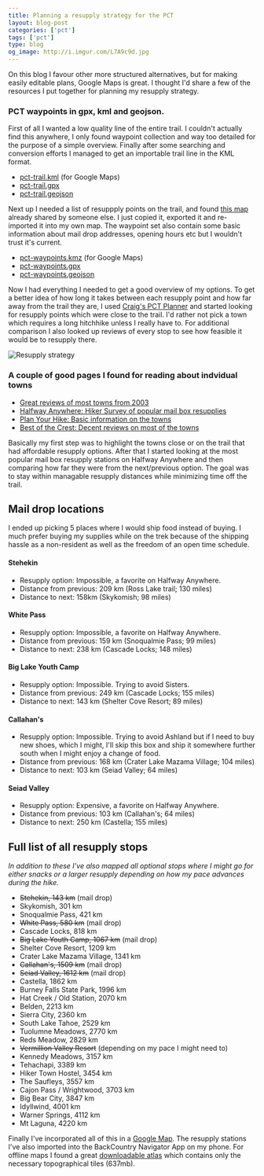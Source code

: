 ```yaml
---
title: Planning a resupply strategy for the PCT
layout: blog-post
categories: ['pct']
tags: ['pct']
type: blog
og_image: http://i.imgur.com/L7A9c9d.jpg
---
```

On this blog I favour other more structured alternatives, but for making easily
editable plans, Google Maps is great. I thought I'd share a few of the
resources I put together for planning my resupply strategy.

### PCT waypoints in gpx, kml and geojson.

First of all I wanted a low quality line of the entire trail. I couldn't
actually find this anywhere, I only found waypoint collection and way too
detailed for the purpose of a simple overview. Finally after some searching
and conversion efforts I managed to get an importable trail line in the KML
format.

- [pct-trail.kml][pct-trail-kml] (for Google Maps)
- [pct-trail.gpx][pct-trail-gpx]
- [pct-trail.geojson][pct-trail-geojson]

Next up I needed a list of resuppply points on the trail, and found [this
map](https://www.google.com/maps/d/u/0/viewer?mid=zS3eksAbf9dk.kFtYzRMZO_b8&hl=en)
already shared by someone else. I just copied it, exported it and re-imported
it into my own map. The waypoint set also contain some basic information
about mail drop addresses, opening hours etc but I wouldn't trust it's current.

- [pct-waypoints.kmz][pct-waypoints-kmz] (for Google Maps)
- [pct-waypoints.gpx][pct-waypoints-gpx]
- [pct-waypoints.geojson][pct-waypoints-geojson]

Now I had everything I needed to get a good overview of my options. To get
a better idea of how long it takes between each resupply point and how far
away from the trail they are, I used [Craig's PCT Planner](https://www.pctplanner.com/)
and started looking for resupply points which were close to the trail. I'd
rather not pick a town which requires a long hitchhike unless I really have
to. For additional comparison I also looked up reviews of every stop to see
how feasible it would be to resupply there.

![Resupply strategy][og-image]

### A couple of good pages I found for reading about indvidual towns

- [Great reviews of most towns from 2003](http://cwillett.imathas.com/pct/resupply.html)
- [Halfway Anywhere: Hiker Survey of popular mail box resupplies](http://www.halfwayanywhere.com/trails/pacific-crest-trail/pacific-crest-trail-hiker-survey-2015/)
- [Plan Your Hike: Basic information on the towns](http://planyourhike.com/planning/resupplypoints.php)
- [Best of the Crest: Decent reviews on most of the towns](http://www.emeraldlake.com/pctguide/pctindex.html)

Basically my first step was to highlight the towns close or on the trail that
had affordable resupply options. After that I started looking at the most
popular mail box resupply stations on Halfway Anywhere and then comparing
how far they were from the next/previous option. The goal was to stay within
managable resupply distances while minimizing time off the trail.

## Mail drop locations

I ended up picking 5 places where I would ship food instead of buying. I much
prefer buying my supplies while on the trek because of the shipping hassle as
a non-resident as well as the freedom of an open time schedule.

#### Stehekin

- Resupply option: Impossible, a favorite on Halfway Anywhere.
- Distance from previous: 209 km (Ross Lake trail; 130 miles)
- Distance to next: 158km (Skykomish; 98 miles)

#### White Pass

- Resupply option: Impossible, a favorite on Halfway Anywhere.
- Distance from previous: 159 km (Snoqualmie Pass; 99 miles)
- Distance to next: 238 km (Cascade Locks; 148 miles)

#### Big Lake Youth Camp

- Resupply option: Impossible. Trying to avoid Sisters.
- Distance from previous: 249 km (Cascade Locks; 155 miles)
- Distance to next: 143 km (Shelter Cove Resort; 89 miles)

#### Callahan's

- Resupply option: Impossible. Trying to avoid Ashland but if I need to buy
  new shoes, which I might, I'll skip this box and ship it somewhere further
  south when I might enjoy a change of food.
- Distance from previous: 168 km (Crater Lake Mazama Village; 104 miles)
- Distance to next: 103 km (Seiad Valley; 64 miles)

#### Seiad Valley

- Resupply option: Expensive, a favorite on Halfway Anywhere.
- Distance from previous: 103 km (Callahan's; 64 miles)
- Distance to next: 250 km (Castella; 155 miles)

## Full list of all resupply stops

_In addition to these I've also mapped all optional stops where I might go for
either snacks or a larger resupply depending on how my pace advances during the
hike._

- ~~Stehekin, 143 km~~ (mail drop)
- Skykomish, 301 km
- Snoqualmie Pass, 421 km
- ~~White Pass, 580 km~~ (mail drop)
- Cascade Locks, 818 km
- ~~Big Lake Youth Camp, 1067 km~~ (mail drop)
- Shelter Cove Resort, 1209 km
- Crater Lake Mazama Village, 1341 km
- ~~Callahan's, 1509 km~~ (mail drop)
- ~~Seiad Valley, 1612 km~~ (mail drop)
- Castella, 1862 km
- Burney Falls State Park, 1996 km
- Hat Creek / Old Station, 2070 km
- Belden, 2213 km
- Sierra City, 2360 km
- South Lake Tahoe, 2529 km
- Tuolumne Meadows, 2770 km
- Reds Meadow, 2829 km
- ~~Vermillion Valley Resort~~ (depending on my pace I might need to)
- Kennedy Meadows, 3157 km
- Tehachapi, 3389 km
- Hiker Town Hostel, 3454 km
- The Saufleys, 3557 km
- Cajon Pass / Wrightwood, 3703 km
- Big Bear City, 3847 km
- Idyllwind, 4001 km
- Warner Springs, 4112 km
- Mt Laguna, 4220 km

Finally I've incorporated all of this in a [Google Map](https://www.google.com/maps/d/edit?mid=zM4srgOlkXEw.kwrTiONCt_xs&usp=sharing).
The resupply stations I've also imported into the BackCountry Navigator App
on my phone. For offline maps I found a great [downloadable
atlas](http://pct14.blogspot.com/2015/01/pct-offline-maps.html) which contains
only the necessary topographical tiles (637mb).

[pct-trail-gpx]: https://drive.google.com/file/d/0B4ZjYmMuEKWrWWdMWDBqZTlFTjg/view?usp=sharing
[pct-trail-kml]: https://drive.google.com/file/d/0B4ZjYmMuEKWrd3IzeE1jVFVvdUk/view?usp=sharing
[pct-trail-geojson]: https://drive.google.com/file/d/0B4ZjYmMuEKWrcGI4LWo0ZzM0eDA/view?usp=sharing

[pct-waypoints-gpx]:https://drive.google.com/file/d/0B4ZjYmMuEKWrVzVWaWxrcTQ5NTQ/view?usp=sharing
[pct-waypoints-kmz]: https://drive.google.com/file/d/0B4ZjYmMuEKWrdkpneXlNLUsyQlE/view?usp=sharing
[pct-waypoints-geojson]:https://drive.google.com/file/d/0B4ZjYmMuEKWrUHJXd2pnZk5qeU0/view?usp=sharing

[og-image]: http://i.imgur.com/L7A9c9d.jpg
